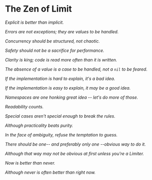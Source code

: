 # The Zen of Limit

*Explicit is better than implicit.*

*Errors are not exceptions; they are values to be handled.*

*Concurrency should be structured, not chaotic.*

*Safety should not be a sacrifice for performance.*

*Clarity is king; code is read more often than it is written.*

*The absence of a value is a case to be handled, not a `nil` to be feared.*

*If the implementation is hard to explain, it's a bad idea.*

*If the implementation is easy to explain, it may be a good idea.*

*Namespaces are one honking great idea -- let's do more of those.*

*Readability counts.*

*Special cases aren't special enough to break the rules.*

*Although practicality beats purity.*

*In the face of ambiguity, refuse the temptation to guess.*

*There should be one-- and preferably only one --obvious way to do it.*

*Although that way may not be obvious at first unless you're a Limiter.*

*Now is better than never.*

*Although never is often better than *right* now.*
